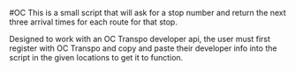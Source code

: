 #OC
This is a small script that will ask for a stop number and return the next three arrival times for each route for that stop.

Designed to work with an OC Transpo developer api, the user must first register with OC Transpo and copy and paste their developer info into the script in the given locations to get it to function.
